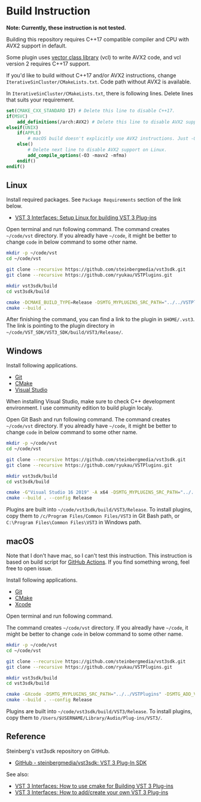 # Build Instruction
**Note: Currently, these instruction is not tested.**

Building this repository requires C++17 compatible compiler and CPU with AVX2 support in default.

Some plugin uses [vector class library](https://github.com/vectorclass/version2) (vcl) to write AVX2 code, and vcl version 2 requires C++17 support.

If you'd like to build without C++17 and/or AVX2 instructions, change `IterativeSinCluster/CMakeLists.txt`. Code path without AVX2 is available.

In `IterativeSinCluster/CMakeLists.txt`, there is following lines. Delete lines that suits your requirement.

```cmake
set(CMAKE_CXX_STANDARD 17) # Delete this line to disable C++17.
if(MSVC)
    add_definitions(/arch:AVX2) # Delete this line to disable AVX2 support on windows.
elseif(UNIX)
    if(APPLE)
        # macOS build doesn't explicitly use AVX2 instructions. Just -O3 provided by vst3sdk.
    else()
        # Delete next line to disable AVX2 support on Linux.
        add_compile_options(-O3 -mavx2 -mfma)
    endif()
endif()
```

## Linux
Install required packages. See `Package Requirements` section of the link below.

- [VST 3 Interfaces: Setup Linux for building VST 3 Plug-ins](https://steinbergmedia.github.io/vst3_doc/vstinterfaces/linuxSetup.html)

Open terminal and run following command. The command creates `~/code/vst` directory. If you alreadly have `~/code`, it might be better to change `code` in below command to some other name.

```bash
mkdir -p ~/code/vst
cd ~/code/vst

git clone --recursive https://github.com/steinbergmedia/vst3sdk.git
git clone --recursive https://github.com/ryukau/VSTPlugins.git

mkdir vst3sdk/build
cd vst3sdk/build

cmake -DCMAKE_BUILD_TYPE=Release -DSMTG_MYPLUGINS_SRC_PATH="../../VSTPlugins" -DSMTG_ADD_VST3_HOSTING_SAMPLES=FALSE -DSMTG_ADD_VST3_PLUGINS_SAMPLES=FALSE ..
cmake --build .
```

After finishing the command, you can find a link to the plugin in `$HOME/.vst3`. The link is pointing to the plugin directory in `~/code/VST_SDK/VST3_SDK/build/VST3/Release/`.

## Windows
Install following applications.

- [Git](https://git-scm.com/)
- [CMake](https://cmake.org/)
- [Visual Studio](https://visualstudio.microsoft.com/)

When installing Visual Studio, make sure to check C++ development environment. I use community edition to build plugin localy.

Open Git Bash and run following command. The command creates `~/code/vst` directory. If you alreadly have `~/code`, it might be better to change `code` in below command to some other name.

```bash
mkdir -p ~/code/vst
cd ~/code/vst

git clone --recursive https://github.com/steinbergmedia/vst3sdk.git
git clone --recursive https://github.com/ryukau/VSTPlugins.git

mkdir vst3sdk/build
cd vst3sdk/build

cmake -G"Visual Studio 16 2019" -A x64 -DSMTG_MYPLUGINS_SRC_PATH="../../VSTPlugins" -DSMTG_ADD_VST3_HOSTING_SAMPLES=FALSE -DSMTG_ADD_VST3_PLUGINS_SAMPLES=FALSE ..
cmake --build . --config Release
```

Plugins are built into `~/code/vst3sdk/build/VST3/Release`. To install plugins, copy them to `/c/Program Files/Common Files/VST3` in Git Bash path, or `C:\Program Files\Common Files\VST3` in Windows path.

## macOS
Note that I don't have mac, so I can't test this instruction. This instruction is based on build script for [GitHub Actions](https://help.github.com/en/actions/automating-your-workflow-with-github-actions). If you find something wrong, feel free to open issue.

Install following applications.

- [Git](https://git-scm.com/)
- [CMake](https://cmake.org/)
- [Xcode](https://developer.apple.com/xcode/)

Open terminal and run following command.

The command creates `~/code/vst` directory. If you alreadly have `~/code`, it might be better to change `code` in below command to some other name.

```bash
mkdir -p ~/code/vst
cd ~/code/vst

git clone --recursive https://github.com/steinbergmedia/vst3sdk.git
git clone --recursive https://github.com/ryukau/VSTPlugins.git

mkdir vst3sdk/build
cd vst3sdk/build

cmake -GXcode -DSMTG_MYPLUGINS_SRC_PATH="../../VSTPlugins" -DSMTG_ADD_VST3_HOSTING_SAMPLES=FALSE -DSMTG_ADD_VST3_PLUGINS_SAMPLES=FALSE ..
cmake --build . --config Release
```

Plugins are built into `~/code/vst3sdk/build/VST3/Release`. To install plugins, copy them to `/Users/$USERNAME/Library/Audio/Plug-ins/VST3/`.

## Reference
Steinberg's vst3sdk repository on GitHub.

- [GitHub - steinbergmedia/vst3sdk: VST 3 Plug-In SDK](https://github.com/steinbergmedia/vst3sdk)

See also:

- [VST 3 Interfaces: How to use cmake for Building VST 3 Plug-ins](https://steinbergmedia.github.io/vst3_doc/vstinterfaces/cmakeUse.html)
- [VST 3 Interfaces: How to add/create your own VST 3 Plug-ins](https://steinbergmedia.github.io/vst3_doc/vstinterfaces/addownplugs.html)
